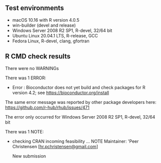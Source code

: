 ## Test environments

*   macOS 10.16 with R version 4.0.5
*   win-builder (devel and release)
*   Windows Server 2008 R2 SP1, R-devel, 32/64 bit
*   Ubuntu Linux 20.04.1 LTS, R-release, GCC
*   Fedora Linux, R-devel, clang, gfortran

## R CMD check results

There were no WARNINGs

There was 1 ERROR:

*   Error : Bioconductor does not yet build and check packages for R version 4.2; see
    https://bioconductor.org/install
    
The same error message was reported by other package developers here: https://github.com/r-hub/rhub/issues/471

The error only occurred for Windows Server 2008 R2 SP1, R-devel, 32/64 bit

There was 1 NOTE:

*   checking CRAN incoming feasibility ... NOTE
    Maintainer: 'Peer Christensen [hr.pchristensen@gmail.com]

    New submission
